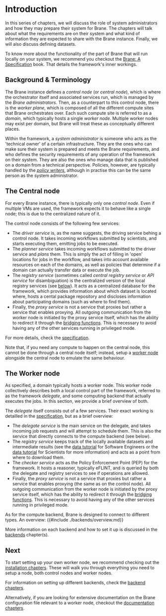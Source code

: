 # Introduction
In this series of chapters, we will discuss the role of system administrators and how they may prepare their system for Brane. The chapters will talk about what the requirements are on their system and what kind of information they are expected to share with the Brane instance. Finally, we will also discuss defining datasets.

To know more about the functionality of the part of Brane that will run locally on your system, we recommend you checkout the [Brane: A Specification](https://wiki.enablingpersonalizedinterventions.nl/specification) book. That details the framework's inner workings.


## Background & Terminology
The Brane instance defines a _control node_ (or _central node_), which is where the orchestrator itself and associated services run, which is managed by the _Brane administrators_. Then, as a counterpart to this control node, there is the _worker plane_, which is composed of all the different compute sites that Brane orchestrates over. Each such compute site is referred to as a _domain_, which typically hosts a single _worker node_. Multiple worker nodes may exist per domain, but Brane will treat these as conceptually different places.

Within the framework, a _system administrator_ is someone who acts as the 'technical owner' of a certain infrastructure. They are the ones who can make sure their system is prepared and meets the Brane requirements, and who defines the security requirements of any operation of the framework on their system. They are also the ones who manage data that is published on a domain from a technical perspective. Policies, however, are typically handled by the [_policy writers_](TODO), although in practise this can be the same person as the system administrator.


## The Central node
For every Brane instance, there is typically only one _control node_. Even if multiple VMs are used, the framework expects it to behave like a single node; this is due to the centralized nature of it.

The control node consists of the following few services:
- The _driver service_ is, as the name suggests, the driving service behing a control node. It takes incoming workflows submitted by scientists, and starts executing them, emitting jobs to be executed.
- The _planner service_ takes incoming workflows submitted to the driver service and _plans_ them. This is simply the act of filling in 'open' locations for jobs in the workflow, and takes into account available resources on each of the domains, as well as policies that determine if a domain can actually transfer data or execute the job.
- The _registry service_ (sometimes called _central registry service_ or _API service_ for disambiguation) is the centralized version of the local registry services (see [below](#the-worker-node)). It acts as a centralized database for the framework, which provides information about which dataset is located where, hosts a cental package repository and discloses information about participating domains (such as where to find them).
- Finally, the _proxy service_ is not a service that proxies but rather a service that enables proxying. All outgoing communication from the worker node is initiated by the proxy service itself, which has the ability to redirect it through the [bridging functions](TODO). This is necessary to avoid having any of the other services running in privileged mode.

For more details, check the [specification](https://wiki.enablingpersonalizedinterventions.nl/specification).

Note that, if you need any compute to happen on the central node, this cannot be done through a central node itself; instead, setup a [worker node](#the-worker-node) alongside the central node to emulate the same behaviour.


## The Worker node
As specified, a domain typically hosts a worker node. This worker node collectively describes both a local control part of the framework, referred to as the framework _delegate_, and some computing backend that actually executes the jobs. In this section, we provide a brief overview of both.

The _delegate_ itself consists out of a few services. Their exact working is detailled in the [specification](https://wiki.enablingpersonalizedinterventions.nl/specification), but as a brief overview:
- The _delegate service_ is the main service on the delegate, and takes incoming job requests and will attempt to schedule them. This is also the service that directly connects to the compute backend (see below).
- The _registry service_ keeps track of the locally available datasets and intermediate results (see the [data tutorial](../software-engineers/data.md) for Software Engineers or the [data tutorial](TODO) for Scientists for more information) and acts as a point from where to download them.
- The _checker service_ acts as the Policy Enforcement Point (PEP) for the framework. It hosts a reasoner, typically eFLINT, and is queried by both the delegate and registry services to see if operations are allowed.
- Finally, the _proxy service_ is not a service that proxies but rather a service that enables proxying (the same as on the control node). All outgoing communication from the worker node is initiated by the proxy service itself, which has the ability to redirect it through the [bridging functions](TODO). This is necessary to avoid having any of the other services running in privileged mode.

As for the compute backend, Brane is designed to connect to different types. An overview:
{{#include ./backends/overview.md}}

More information on each backend and how to set it up is discussed in the [backends](./backends/introduction.md) chapter(s).


## Next
To start setting up your own worker node, we recommend checking out the [installation chapters](./installation/introduction.md). These will walk you through everything you need to setup a node, both control nodes and worker nodes.

For information on setting up different backends, check the [backend chapters](./backends/introduction.md).

Alternatively, if you are looking for extensive documentation on the Brane configuration file relevant to a worker node, checkout the [documentation chapters](./docs/overview.md).
